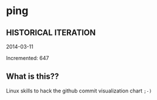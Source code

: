 # ping

## HISTORICAL ITERATION
2014-03-11

Incremented: 647

## What is this?? 
Linux skills to hack the github commit visualization chart `;-)`
